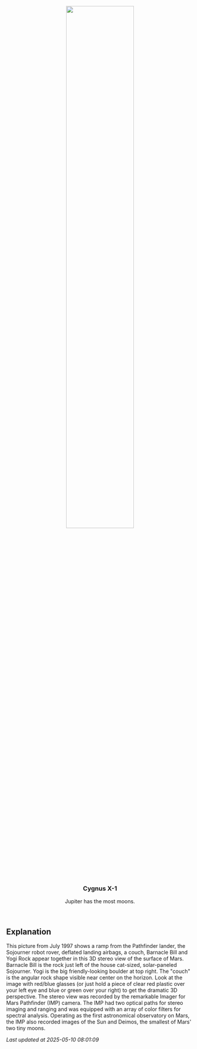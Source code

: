 <p align='center'>
    <img src='https://apod.nasa.gov/apod/image/2505/mars10_st_path_big.jpg' width='60%' />
    <h3 align="center">Cygnus X-1</h3>
    <p align="center">Jupiter has the most moons.</p>
</p>
<br/>

Explanation
--
This picture from July 1997 shows a ramp from the Pathfinder lander, the Sojourner robot rover, deflated landing airbags, a couch, Barnacle Bill and Yogi Rock appear together in this 3D stereo view of the surface of Mars. Barnacle Bill is the rock just left of the house cat-sized, solar-paneled Sojourner. Yogi is the big friendly-looking boulder at top right. The "couch" is the angular rock shape visible near center on the horizon. Look at the image with red/blue glasses (or just hold a piece of clear red plastic over your left eye and blue or green over your right) to get the dramatic 3D perspective. The stereo view was recorded by the remarkable Imager for Mars Pathfinder (IMP) camera. The IMP had two optical paths for stereo imaging and ranging and was equipped with an array of color filters for spectral analysis.  Operating as the first astronomical observatory on Mars, the IMP also recorded images of the Sun and Deimos, the smallest of Mars' two tiny moons.


*Last updated at 2025-05-10 08:01:09*
